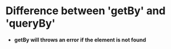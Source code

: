 # Difference between 'getBy' and 'queryBy'

* **getBy will throws an error if the element is not found** 
